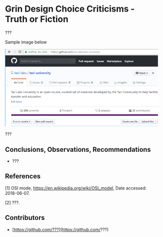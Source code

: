 # Grin Design Choice Criticisms - Truth or Fiction

???

Sample image below

![sample](sources/sample.PNG)



???


## Conclusions, Observations, Recommendations

- ???

## References

[1] OSI mode, https://en.wikipedia.org/wiki/OSI_model, Date accessed: 2018-06-07.

[2] ???.



## Contributors

- [https://github.com/???](https://github.com/???)
